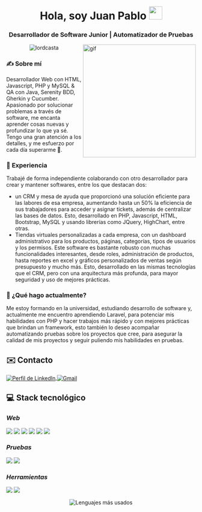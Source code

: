 <h1 align="center">Hola, soy Juan Pablo <img src="https://media.giphy.com/media/hvRJCLFzcasrR4ia7z/giphy.gif" width="35px"></h1>

<h3 align="center"> Desarrollador de Software Junior | Automatizador de Pruebas </h3>
<img align="right" width="300px" alt="gif" src="https://user-images.githubusercontent.com/74038190/212749171-b84692a8-2b04-4e3b-93ca-ac14705da224.gif" />

<p align="center">
  <img src="https://komarev.com/ghpvc/?username=lordcasta&label=Visitas%20al%20perfil&color=0e75b6&style=flat" alt="lordcasta" />
</p>


### ✍️ **Sobre mí**
Desarrollador Web con HTML, Javascript, PHP y MySQL & QA con Java, Serenity BDD, Gherkin y Cucumber. Apasionado por solucionar problemas a través de software, me encanta aprender cosas nuevas y profundizar lo que ya sé. Tengo una gran atención a los detalles, y me esfuerzo por cada día superarme 🚀.

### 💼 **Experiencia**
Trabajé de forma independiente colaborando con otro desarrollador para crear y mantener softwares, entre los que destacan dos:
- un CRM y mesa de ayuda que proporcionó una solución eficiente para las labores de esa empresa, aumentando hasta un 50% la eficiencia de sus trabajadores para acceder y asignar tickets, además de centralizar las bases de datos. Esto, desarrollado en PHP, Javascript, HTML, Bootstrap, MySQL y usando librerías como JQuery, HighChart, entre otras.
- Tiendas virtuales personalizadas a cada empresa, con un dashboard administrativo para los productos, páginas, categorías, tipos de usuarios y los permisos. Este software es bastante robusto con muchas funcionalidades interesantes, desde roles, administración de productos, hasta reportes en excel y gráficos personalizados de ventas según presupuesto y mucho más. Esto, desarrollado en las mismas tecnologías que el CRM, pero con una arquitectura más profunda, para mayor seguridad y uso de mejores prácticas.
  
### 📸 **¿Qué hago actualmente?**  
Me estoy formando en la universidad, estudiando desarrollo de software y, actualmente me encuentro aprendiendo Laravel, para potenciar mis habilidades con PHP y hacer trabajos más rápido y con mejores prácticas que brindan un framework, esto también lo deseo acompañar automatizando pruebas sobre los proyectos que cree, para asegurar la calidad de mis proyectos y seguir puliendo mis habilidades en pruebas.

## ✉️ Contacto 
<a href="https://www.linkedin.com/in/juan-pablo-casta%C3%B1o-3354892a4/" target="blank">
  <img align="center" src="https://img.shields.io/badge/linkedin-%230077B5.svg?style=for-the-badge&logo=linkedin&logoColor=white" alt="Perfil de LinkedIn"  />
</a>
<a href="mailto:castanocastanojuan06@gmail.com" target="blank">
  <img align="center" src="https://img.shields.io/badge/Gmail-D14836?style=for-the-badge&logo=gmail&logoColor=white" alt="Gmail"  />
</a>

## 💻 Stack tecnológico 

### *Web*

<p align="left">
  <img src="https://img.shields.io/badge/php-%23777BB4.svg?style=for-the-badge&logo=php&logoColor=white">
   <img src="https://img.shields.io/badge/HTML5-E34F26?style=for-the-badge&logo=html5&logoColor=white">
  <img src="https://img.shields.io/badge/CSS3-1572B6?style=for-the-badge&logo=css3&logoColor=white">
  <img src="https://img.shields.io/badge/JavaScript-F7DF1E?style=for-the-badge&logo=javascript&logoColor=black">
   <img src="https://img.shields.io/badge/MySQL-00000F?style=for-the-badge&logo=mysql&logoColor=white">
   <img src="https://img.shields.io/badge/jquery-%230769AD.svg?style=for-the-badge&logo=jquery&logoColor=white">
  
  <!-- Iconos aquí -->
</p>

### *Pruebas*

<p align="left">
  <img src="https://img.shields.io/badge/Java-ED8B00?style=for-the-badge&logo=java&logoColor=white">
  <img src="https://img.shields.io/badge/-selenium-%43B02A?style=for-the-badge&logo=selenium&logoColor=white">
</p>

### *Herramientas*

<p align="left"> 
<img src="https://img.shields.io/badge/Git-F05032?style=for-the-badge&logo=git&logoColor=white">
<img src="https://img.shields.io/badge/github-%23121011.svg?style=for-the-badge&logo=github&logoColor=white">
</p>

<p align="center">
  <img align="center" src="https://github-readme-stats.vercel.app/api/top-langs?username=lordcasta&show_icons=true&locale=es&layout=compact" alt="Lenguajes más usados" />
 
</p>

